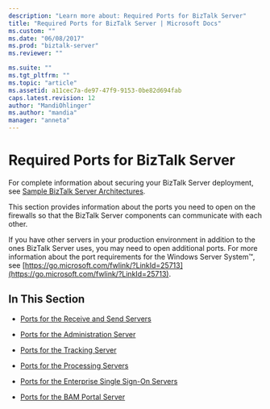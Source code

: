 ```yaml
---
description: "Learn more about: Required Ports for BizTalk Server"
title: "Required Ports for BizTalk Server | Microsoft Docs"
ms.custom: ""
ms.date: "06/08/2017"
ms.prod: "biztalk-server"
ms.reviewer: ""

ms.suite: ""
ms.tgt_pltfrm: ""
ms.topic: "article"
ms.assetid: a11cec7a-de97-47f9-9153-0be82d694fab
caps.latest.revision: 12
author: "MandiOhlinger"
ms.author: "mandia"
manager: "anneta"
---
```

# Required Ports for BizTalk Server
For complete information about securing your BizTalk Server deployment, see [Sample BizTalk Server Architectures](../core/sample-biztalk-server-architectures.md).

 This section provides information about the ports you need to open on the firewalls so that the BizTalk Server components can communicate with each other.

 If you have other servers in your production environment in addition to the ones BizTalk Server uses, you may need to open additional ports. For more information about the port requirements for the Windows Server System™, see [https://go.microsoft.com/fwlink/?LinkId=25713](https://go.microsoft.com/fwlink/?LinkId=25713).

## In This Section

-   [Ports for the Receive and Send Servers](../core/ports-for-the-receive-and-send-servers.md)

-   [Ports for the Administration Server](../core/ports-for-the-administration-server.md)

-   [Ports for the Tracking Server](../core/ports-for-the-tracking-server.md)

-   [Ports for the Processing Servers](../core/ports-for-the-processing-servers.md)

-   [Ports for the Enterprise Single Sign-On Servers](../core/ports-for-the-enterprise-single-sign-on-servers.md)

-   [Ports for the BAM Portal Server](../core/ports-for-the-bam-portal-server.md)

